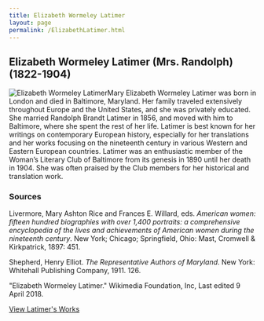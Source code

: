 ```yaml
---
title: Elizabeth Wormeley Latimer
layout: page
permalink: /ElizabethLatimer.html
---
```


## Elizabeth Wormeley Latimer (Mrs. Randolph) (1822-1904)
<div style="float: left"><img src="https://elizajames.github.io/WLCB_draft/assets/img/ElizabethLatimer.jpg" alt="Elizabeth Wormeley Latimer"></div>

Mary Elizabeth Wormeley Latimer was born in London and died in Baltimore, Maryland. Her family traveled extensively throughout Europe and the United States, and she was privately educated. She married Randolph Brandt Latimer in 1856, and moved with him to Baltimore, where she spent the rest of her life. Latimer is best known for her writings on contemporary European history, especially for her translations and her works focusing on the nineteenth century in various Western and Eastern European countries. Latimer was an enthusiastic member of the Woman’s Literary Club of Baltimore from its genesis in 1890 until her death in 1904. She was often praised by the Club members for her historical and translation work.

### Sources

Livermore, Mary Ashton Rice and Frances E. Willard, eds. *American women: fifteen hundred biographies with over 1,400 portraits: a comprehensive encyclopedia of the lives and achievements of American women during the nineteenth century*. New York; Chicago; Springfield, Ohio: Mast, Cromwell & Kirkpatrick, 1897: 451.

Shepherd, Henry Elliot. *The Representative Authors of Maryland*. New York: Whitehall Publishing Company, 1911. 126.

"Elizabeth Wormeley Latimer." Wikimedia Foundation, Inc, Last edited 9 April 2018.

[View Latimer's Works](https://elizajames.github.io/WLCB_draft/browse.html#latimer)